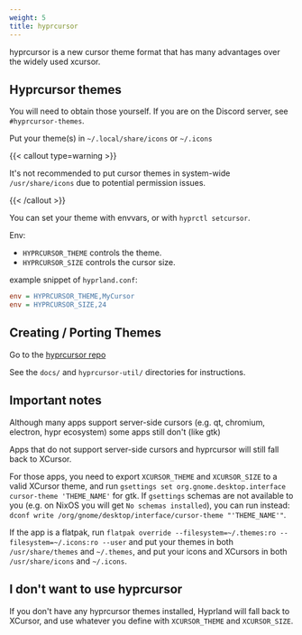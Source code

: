 ```yaml
---
weight: 5
title: hyprcursor
---
```

hyprcursor is a new cursor theme format that has many advantages
over the widely used xcursor.

## Hyprcursor themes

You will need to obtain those yourself. If you are on the Discord server, see `#hyprcursor-themes`.

Put your theme(s) in `~/.local/share/icons` or `~/.icons`

{{< callout type=warning >}}

It's not recommended to put cursor themes in system-wide `/usr/share/icons` due to
potential permission issues.

{{< /callout >}}

You can set your theme with envvars, or with `hyprctl setcursor`.

Env:
 - `HYPRCURSOR_THEME` controls the theme.
 - `HYPRCURSOR_SIZE` controls the cursor size.

example snippet of `hyprland.conf`:

```ini
env = HYPRCURSOR_THEME,MyCursor
env = HYPRCURSOR_SIZE,24
```

## Creating / Porting Themes

Go to the [hyprcursor repo](https://github.com/hyprwm/hyprcursor)

See the `docs/` and `hyprcursor-util/` directories for instructions.

## Important notes

Although many apps support server-side cursors (e.g. qt, chromium, electron, hypr ecosystem)
some apps still don't (like gtk)

Apps that do not support server-side cursors and hyprcursor will still fall back to XCursor.

For those apps, you need to export `XCURSOR_THEME` and `XCURSOR_SIZE` to a valid XCursor theme,
and run `gsettings set org.gnome.desktop.interface cursor-theme 'THEME_NAME'` for gtk.
If `gsettings` schemas are not available to you (e.g. on NixOS you will get `No schemas installed`), you can run instead:
`dconf write /org/gnome/desktop/interface/cursor-theme "'THEME_NAME'"`.

If the app is a flatpak, run `flatpak override --filesystem=~/.themes:ro --filesystem=~/.icons:ro --user` and put
your themes in both `/usr/share/themes` and `~/.themes`, and put your
icons and XCursors in both `/usr/share/icons` and `~/.icons`.

## I don't want to use hyprcursor

If you don't have any hyprcursor themes installed, Hyprland will fall back to XCursor, and use
whatever you define with `XCURSOR_THEME` and `XCURSOR_SIZE`.
